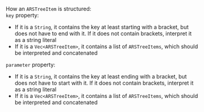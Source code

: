 How an `ARSTreeItem` is structured:  
`key` property:
* If it is a `String`, it contains the key at least starting with a bracket, but does not have to end with it. If it does not contain brackets, interpret it as a string literal
* If it is a `Vec<ARSTreeItem>`, it contains a list of `ARSTreeItems`, which should be interpreted and concatenated

`parameter` property:
* If it is a `String`, it contains the key at least ending with a bracket, but does not have to start with it. If it does not contain brackets, interpret it as a string literal
* If it is a `Vec<ARSTreeItem>`, it contains a list of `ARSTreeItems`, which should be interpreted and concatenated